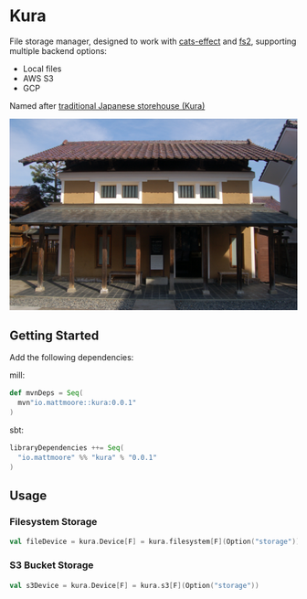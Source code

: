 # Kura

File storage manager, designed to work with [cats-effect](https://typelevel.org/cats-effect/) and [fs2](https://fs2.io/), supporting multiple backend options:

- Local files
- AWS S3
- GCP

Named after [traditional Japanese storehouse (Kura)](https://en.wikipedia.org/wiki/Kura_(storehouse))

![Kura (storehouse)](Kura_cafe.JPG)

## Getting Started

Add the following dependencies:

mill:

```scala
def mvnDeps = Seq(
  mvn"io.mattmoore::kura:0.0.1"
)
```

sbt:

```scala
libraryDependencies ++= Seq(
  "io.mattmoore" %% "kura" % "0.0.1"
)
```

## Usage

### Filesystem Storage

```scala
val fileDevice = kura.Device[F] = kura.filesystem[F](Option("storage"))
```

### S3 Bucket Storage

```scala
val s3Device = kura.Device[F] = kura.s3[F](Option("storage"))
```
